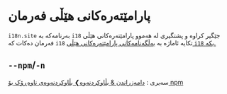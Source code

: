 # پارامێتەرەکانی هێڵی فەرمان

`i18n.site` بەرنامەکە بە `i18` جێگیر کراوە و پشتگیری لە هەموو پارامێتەرەکانی هێڵی فەرمان دەکات کە `i18` تکایە ئاماژە بە [بەڵگەنامەکانی پارامێتەرەکانی هێڵی `i18` بکە.](/i18/cli)

## `--npm`/`-n`

سەیری : [دامەزراندن & بڵاوکردنەوە❯ بڵاوکردنەوەی ناوەڕۆک بۆ npm](/i18n.site/use#npm)